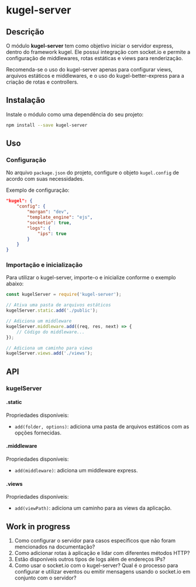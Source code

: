 # kugel-server

## Descrição

O módulo **kugel-server** tem como objetivo iniciar o servidor express, dentro do framework kugel. Ele possui integração com socket.io e permite a configuração de middlewares, rotas estáticas e views para renderização.

Recomenda-se o uso do kugel-server apenas para configurar views, arquivos estáticos e middlewares, e o uso do kugel-better-express para a criação de rotas e controllers.

## Instalação

Instale o módulo como uma dependência do seu projeto:

```bash
npm install --save kugel-server
```

## Uso

### Configuração

No arquivo `package.json` do projeto, configure o objeto `kugel.config` de acordo com suas necessidades.

Exemplo de configuração:

```json
"kugel": {
    "config": {
        "morgan": "dev",
        "template_engine": "ejs",
        "socketio": true,
        "logs": {
            "ips": true
        }
    }
}
```

### Importação e inicialização

Para utilizar o kugel-server, importe-o e inicialize conforme o exemplo abaixo:

```js
const kugelServer = require('kugel-server');

// Ativa uma pasta de arquivos estáticos
kugelServer.static.add('./public');

// Adiciona um middleware
kugelServer.middleware.add((req, res, next) => {
    // Código do middleware...
});

// Adiciona um caminho para views
kugelServer.views.add('./views');
```

## API

### kugelServer

#### .static

Propriedades disponíveis:

- `add(folder, options)`: adiciona uma pasta de arquivos estáticos com as opções fornecidas.

#### .middleware

Propriedades disponíveis:

- `add(middleware)`: adiciona um middleware express.

#### .views

Propriedades disponíveis:

- `add(viewPath)`: adiciona um caminho para as views da aplicação.

## Work in progress

1. Como configurar o servidor para casos específicos que não foram mencionados na documentação?
2. Como adicionar rotas à aplicação e lidar com diferentes métodos HTTP?
3. Estão disponíveis outros tipos de logs além de endereços IPs?
4. Como usar o socket.io com o kugel-server? Qual é o processo para configurar e utilizar eventos ou emitir mensagens usando o socket.io em conjunto com o servidor?